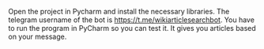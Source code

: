 Open the project in Pycharm and install the necessary libraries. The telegram username of the bot is https://t.me/wikiarticlesearchbot. You have to run the program in PyCharm so you can test it. It gives you articles based on your message.
